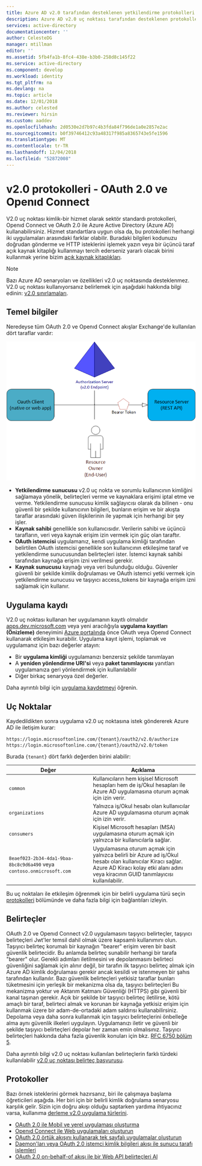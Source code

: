 ```yaml
---
title: Azure AD v2.0 tarafından desteklenen yetkilendirme protokolleri hakkında bilgi edinin | Microsoft Docs
description: Azure AD v2.0 uç noktası tarafından desteklenen protokolleri bir kılavuz.
services: active-directory
documentationcenter: ''
author: CelesteDG
manager: mtillman
editor: ''
ms.assetid: 5fb4fa1b-8fc4-438e-b3b0-258d8c145f22
ms.service: active-directory
ms.component: develop
ms.workload: identity
ms.tgt_pltfrm: na
ms.devlang: na
ms.topic: article
ms.date: 12/01/2018
ms.author: celested
ms.reviewer: hirsin
ms.custom: aaddev
ms.openlocfilehash: 2d0530e2d7b97c4b3fda84f796de1a0e2857e2ac
ms.sourcegitcommit: b0f39746412c93a48317f985a8365743e5fe1596
ms.translationtype: MT
ms.contentlocale: tr-TR
ms.lasthandoff: 12/04/2018
ms.locfileid: "52872008"
---
```

# <a name="v20-protocols---oauth-20-and-openid-connect"></a>v2.0 protokolleri - OAuth 2.0 ve Openıd Connect

V2.0 uç noktası kimlik-bir hizmet olarak sektör standardı protokolleri, Openıd Connect ve OAuth 2.0 ile Azure Active Directory (Azure AD) kullanabilirsiniz. Hizmet standartlara uygun olsa da, bu protokolleri herhangi iki uygulamaları arasındaki farklar olabilir. Buradaki bilgileri kodunuzu doğrudan gönderme ve HTTP isteklerini işlemek yazın veya bir üçüncü taraf açık kaynak kitaplığı kullanmayı tercih ederseniz yararlı olacak birini kullanmak yerine bizim [açık kaynak kitaplıkları](reference-v2-libraries.md).

> [!NOTE]
> Bazı Azure AD senaryoları ve özellikleri v2.0 uç noktasında desteklenmez. V2.0 uç noktası kullanıyorsanız belirlemek için aşağıdaki hakkında bilgi edinin: [v2.0 sınırlamaları](active-directory-v2-limitations.md).

## <a name="the-basics"></a>Temel bilgiler

Neredeyse tüm OAuth 2.0 ve Openıd Connect akışlar Exchange'de kullanılan dört taraflar vardır:

![OAuth 2.0 rolleri](../../media/active-directory-v2-flows/protocols_roles.png)

* **Yetkilendirme sunucusu** v2.0 uç nokta ve sorumlu kullanıcının kimliğini sağlamaya yönelik, belirteçleri verme ve kaynaklara erişimi iptal etme ve verme. Yetkilendirme sunucusu kimlik sağlayıcısı olarak da bilinen - onu güvenli bir şekilde kullanıcının bilgileri, bunların erişim ve bir akışta taraflar arasındaki güven ilişkilerinin ile yapmak için herhangi bir şey işler.
* **Kaynak sahibi** genellikle son kullanıcısıdır. Verilerin sahibi ve üçüncü tarafların, veri veya kaynak erişim izin vermek için güç olan taraftır.
* **OAuth istemcisi** uygulamanız, kendi uygulama kimliği tarafından belirtilen OAuth istemcisi genellikle son kullanıcının etkileşime taraf ve yetkilendirme sunucusundan belirteçleri ister. İstemci kaynak sahibi tarafından kaynağa erişim izni verilmesi gerekir.
* **Kaynak sunucusu** kaynağı veya veri bulunduğu olduğu. Güvenler güvenli bir şekilde kimlik doğrulaması ve OAuth istemci yetki vermek için yetkilendirme sunucusu ve taşıyıcı access_tokens bir kaynağa erişim izni sağlamak için kullanır.

## <a name="app-registration"></a>Uygulama kaydı
V2.0 uç noktası kullanan her uygulamanın kayıtlı olmalıdır [apps.dev.microsoft.com](https://apps.dev.microsoft.com/?referrer=https://azure.microsoft.com/documentation/articles&deeplink=/appList) veya yeni aracılığıyla **uygulama kayıtları (Önizleme)** deneyimini [Azure portalında](https://portal.azure.com/?Microsoft_AAD_RegisteredApps=true#blade/Microsoft_AAD_RegisteredApps/ApplicationsListBlade) önce OAuth veya Openıd Connect kullanarak etkileşim kurabilir. Uygulama kayıt işlemi, toplamak ve uygulamanız için bazı değerler atayın:

* Bir **uygulama kimliği** uygulamanızı benzersiz şekilde tanımlayan
* A **yeniden yönlendirme URI'si** veya **paket tanımlayıcısı** yanıtları uygulamanıza geri yönlendirmek için kullanılabilir
* Diğer birkaç senaryoya özel değerler.

Daha ayrıntılı bilgi için [uygulama kaydetmeyi](quickstart-v2-register-an-app.md) öğrenin.

## <a name="endpoints"></a>Uç Noktalar

Kaydedildikten sonra uygulama v2.0 uç noktasına istek göndererek Azure AD ile iletişim kurar:

```
https://login.microsoftonline.com/{tenant}/oauth2/v2.0/authorize
https://login.microsoftonline.com/{tenant}/oauth2/v2.0/token
```

Burada `{tenant}` dört farklı değerden birini alabilir:

| Değer | Açıklama |
| --- | --- |
| `common` | Kullanıcıların hem kişisel Microsoft hesapları hem de iş/Okul hesapları ile Azure AD uygulamasına oturum açmak için izin verir. |
| `organizations` | Yalnızca iş/Okul hesabı olan kullanıcılar Azure AD uygulamasına oturum açmak için izin verir. |
| `consumers` | Kişisel Microsoft hesapları (MSA) uygulamasına oturum açmak için yalnızca bir kullanıcılarla sağlar. |
| `8eaef023-2b34-4da1-9baa-8bc8c9d6a490` veya `contoso.onmicrosoft.com` | Uygulamasına oturum açmak için yalnızca belirli bir Azure ad iş/Okul hesabı olan kullanıcılar Kiracı sağlar. Azure AD Kiracı kolay etki alanı adını veya kiracının GUID tanımlayıcısı kullanılabilir. |

Bu uç noktaları ile etkileşim öğrenmek için bir belirli uygulama türü seçin [protokolleri](#protocols) bölümünde ve daha fazla bilgi için bağlantıları izleyin.

## <a name="tokens"></a>Belirteçler

OAuth 2.0 ve Openıd Connect v2.0 uygulamasını taşıyıcı belirteçler, taşıyıcı belirteçleri Jwt'ler temsil dahil olmak üzere kapsamlı kullanımını olun. Taşıyıcı belirteç korumalı bir kaynağın "bearer" erişim veren bir basit güvenlik belirtecidir. Bu anlamda belirteç sunabilir herhangi bir tarafa "bearer" olur. Gerekli adımları iletilmesini ve depolanmasını belirteci güvenliğini sağlamak için alınır değil, bir tarafın ilk taşıyıcı belirteç almak için Azure AD kimlik doğrulaması gerekir ancak kesildi ve istenmeyen bir şahıs tarafından kullanılır. Bazı güvenlik belirteçleri yetkisiz taraflar bunları tüketmesini için yerleşik bir mekanizma olsa da, taşıyıcı belirteçleri Bu mekanizma yoktur ve Aktarım Katmanı Güvenliği (HTTPS) gibi güvenli bir kanal taşınan gerekir. Açık bir şekilde bir taşıyıcı belirteç iletilirse, kötü amaçlı bir taraf, belirteci almak ve korunan bir kaynağa yetkisiz erişim için kullanmak üzere bir adam-de-ortadaki adam saldırısı kullanabilirsiniz. Depolama veya daha sonra kullanmak için taşıyıcı belirteçlerini önbelleğe alma aynı güvenlik ilkeleri uygulayın. Uygulamanızı iletir ve güvenli bir şekilde taşıyıcı belirteçleri depolar her zaman emin olmalısınız. Taşıyıcı belirteçleri hakkında daha fazla güvenlik konuları için bkz. [RFC 6750 bölüm 5](https://tools.ietf.org/html/rfc6750).

Daha ayrıntılı bilgi v2.0 uç noktası kullanılan belirteçlerin farklı türdeki kullanılabilir [v2.0 uç noktası belirteç başvurusu](v2-id-and-access-tokens.md).

## <a name="protocols"></a>Protokoller

Bazı örnek isteklerini görmek hazırsanız, biri ile çalışmaya başlama öğreticileri aşağıda. Her biri için bir belirli kimlik doğrulama senaryosu karşılık gelir. Sizin için doğru akışı olduğu saptarken yardıma ihtiyacınız varsa, kullanıma [derleme v2.0 uygulama türlerini](v2-app-types.md).

* [OAuth 2.0 ile Mobil ve yerel uygulaması oluşturma](v2-oauth2-auth-code-flow.md)
* [Openıd Connect ile Web uygulamaları oluşturun](v2-protocols-oidc.md)
* [OAuth 2.0 örtük akışını kullanarak tek sayfalı uygulamalar oluşturun](v2-oauth2-implicit-grant-flow.md)
* [Daemon'ları veya OAuth 2.0 istemci kimlik bilgileri akışı ile sunucu tarafı işlemleri](v2-oauth2-client-creds-grant-flow.md)
* [OAuth 2.0 on-behalf-of akışı ile bir Web API belirteçleri Al](v2-oauth2-on-behalf-of-flow.md)
